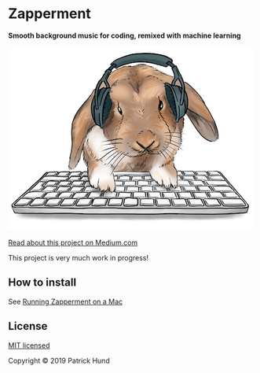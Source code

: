 # Zapperment

**Smooth background music for coding, remixed with machine learning**

![Our mascot Dobby listening to Zapperment at work](assets/dobby-listening-to-zapperment.png)

[Read about this project on Medium.com](https://medium.com/@wiekatz/zapperment-561877bcdf71)

This project is very much work in progress!

## How to install

See [Running Zapperment on a Mac](https://github.com/pahund/zapperment/wiki/Running-Zapperment-on-a-Mac)

## License

[MIT licensed](LICENSE)

Copyright © 2019 Patrick Hund

